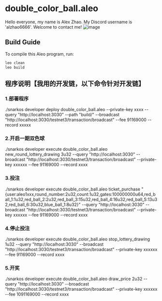 # double_color_ball.aleo

Hello everyone, my name is Alex Zhao. My Discord username is 'alzhao6666'. Welcome to contact me!
![image](https://github.com/AlexZhao6666/double-color-ball/assets/136443781/f2059d89-60d0-4215-86ca-78f84bc82cd3)

## Build Guide

To compile this Aleo program, run:
```bash
leo clean
leo build
```

## 程序说明【我用的开发链，以下命令针对开发链】
### 1.部署程序
./snarkos developer deploy double_color_ball.aleo --private-key xxxx --query "http://localhost:3030" --path "build/" --broadcast "http://localhost:3030/testnet3/transaction/broadcast" --fee 91169000 --record  xxxxx
### 2.开启一期双色球
./snarkos developer execute double_color_ball.aleo new_round_lottery_drawing 3u32 --query "http://localhost:3030" --broadcast "http://localhost:3030/testnet3/transaction/broadcast" --private-key xxxxxx --fee 91169000 --record  xxxx
### 3.投注
./snarkos developer execute double_color_ball.aleo ticket_purchase "{user:aleo1xxx,round_number:2u32,count:1u32,gates:100000000u64,red_ball_1:1u32,red_ball_2:2u32,red_ball_3:15u32,red_ball_4:16u32,red_ball_5:13u32,red_ball_6:30u32,blue_ball_1:8u32}" --query "http://localhost:3030" --broadcast "http://localhost:3030/testnet3/transaction/broadcast" --private-key xxxxxx --fee 91169000 --record  xxxx
### 4.停止投注
./snarkos developer execute double_color_ball.aleo stop_lottery_drawing 1u32 --query "http://localhost:3030" --broadcast "http://localhost:3030/testnet3/transaction/broadcast" --private-key xxxxxx --fee 91169000 --record  xxxx
### 5.开奖
./snarkos developer execute double_color_ball.aleo draw_price 2u32 --query "http://localhost:3030" --broadcast "http://localhost:3030/testnet3/transaction/broadcast" --private-key xxxxxx --fee 1091169000 --record xxxx
